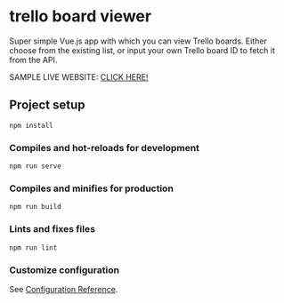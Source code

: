 # trello board viewer
Super simple Vue.js app with which you can view Trello boards. Either choose from the existing list, or input your own Trello board ID to fetch it from the API.


SAMPLE LIVE WEBSITE: <a title="Click here to go to sample website of trello board viewer" href="https://nervous-williams-496dcb.netlify.app" target="_blank">CLICK HERE!</a>

## Project setup
```
npm install
```

### Compiles and hot-reloads for development
```
npm run serve
```

### Compiles and minifies for production
```
npm run build
```

### Lints and fixes files
```
npm run lint
```

### Customize configuration
See [Configuration Reference](https://cli.vuejs.org/config/).
